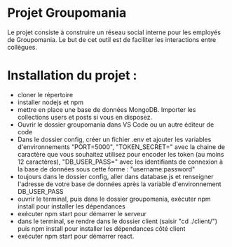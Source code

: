 # Projet Groupomania

Le projet consiste à construire un réseau social interne pour les employés de Groupomania. Le
but de cet outil est de faciliter les interactions entre collègues. 

# Installation du projet :

- cloner le répertoire
- installer nodejs et npm
- mettre en place une base de données MongoDB. Importer les collections users et posts si vous en disposez.
- Ouvrir le dossier groupomania dans VS Code ou un autre éditeur de code
- Dans le dossier config, créer un fichier .env et ajouter les variables d'environnements "PORT=5000", "TOKEN_SECRET=" avec la chaine de caractère que vous souhaitez utilisez pour encoder les token (au moins 12 caractères), "DB_USER_PASS=" avec les identifiants de connexion à la base de données sous cette forme : "username:password"
- toujours dans le dossier config, aller dans database.js et renseigner l'adresse de votre base de données après la variable d'environnement DB_USER_PASS
- ouvrir le terminal, puis dans le dossier groupomania, exécuter npm install pour installer les dépendances
- exécuter npm start pour démarrer le serveur
- dans le terminal, se rendre dans le dossier client (saisir "cd ./client/") puis npm install pour installer les dépendances côté client
- exécuter npm start pour démarrer react. 

